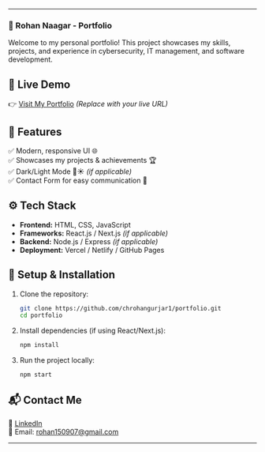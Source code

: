 
---

### **🚀 Rohan Naagar - Portfolio**  

Welcome to my personal portfolio! This project showcases my skills, projects, and experience in cybersecurity, IT management, and software development.  

## **🔗 Live Demo**  
👉 [Visit My Portfolio](https://github.com/RohanCyberOps) *(Replace with your live URL)*  

## **📌 Features**  
✅ Modern, responsive UI 🌐  
✅ Showcases my projects & achievements 🏆  
✅ Dark/Light Mode 🌙☀️ *(if applicable)*  
✅ Contact Form for easy communication 📩  

## **⚙️ Tech Stack**  
- **Frontend:** HTML, CSS, JavaScript  
- **Frameworks:** React.js / Next.js *(if applicable)*  
- **Backend:** Node.js / Express *(if applicable)*  
- **Deployment:** Vercel / Netlify / GitHub Pages  

## **📂 Setup & Installation**  
1. Clone the repository:  
   ```sh
   git clone https://github.com/chrohangurjar1/portfolio.git
   cd portfolio
   ```
2. Install dependencies (if using React/Next.js):  
   ```sh
   npm install
   ```
3. Run the project locally:  
   ```sh
   npm start
   ```

## **📬 Contact Me**  
💼 [LinkedIn](https://www.linkedin.com/in/rohan-naagar/)  
📧 Email: rohan150907@gmail.com  

---
